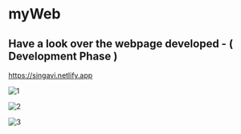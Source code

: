 # myWeb

## Have a look over the webpage developed - ( Development Phase )

https://singavi.netlify.app


![1](https://user-images.githubusercontent.com/23066967/93633483-ae5b6c00-fa0c-11ea-945e-87f060d4f957.PNG)

![2](https://user-images.githubusercontent.com/23066967/93633492-b1565c80-fa0c-11ea-8c7f-3a8152f38724.PNG)

![3](https://user-images.githubusercontent.com/23066967/93633593-d2b74880-fa0c-11ea-8cd9-8089ce9fb44b.PNG)

